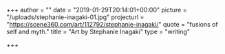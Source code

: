 +++
author = ""
date = "2019-01-29T20:14:01+00:00"
picture = "/uploads/stephanie-inagaki-01.jpg"
projecturl = "https://scene360.com/art/112792/stephanie-inagaki/"
quote = "fusions of self and myth."
title = "Art by Stephanie Inagaki"
type = "writing"

+++
